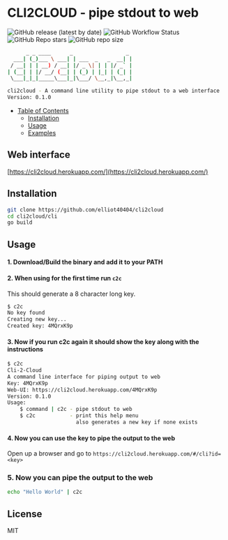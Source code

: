 # CLI2CLOUD - pipe stdout to web

![GitHub release (latest by date)](https://img.shields.io/github/v/release/elliot40404/cli2cloud?style=flat-square)
![GitHub Workflow Status](https://img.shields.io/github/workflow/status/elliot40404/cli2cloud/node_ci?style=flat-square)
![GitHub Repo stars](https://img.shields.io/github/stars/elliot40404/cli2cloud?style=flat-square)
![GitHub repo size](https://img.shields.io/github/repo-size/elliot40404/cli2cloud?style=flat-square)

```sh
      _ _ ____      _                 _
  ___| (_)___ \ ___| | ___  _   _  __| |
 / __| | | __) / __| |/ _ \| | | |/ _` |
| (__| | |/ __/ (__| | (_) | |_| | (_| |
 \___|_|_|_____\___|_|\___/ \__,_|\__,_|

cli2cloud - A command line utility to pipe stdout to a web interface
Version: 0.1.0
```

- [Table of Contents](#fr---find-and-replace)
  - [Installation](#installation)
  - [Usage](#usage)
  - [Examples](#examples)

## Web interface

[https://cli2cloud.herokuapp.com/](https://cli2cloud.herokuapp.com/)

## Installation

```sh
git clone https://github.com/elliot40404/cli2cloud
cd cli2cloud/cli
go build
```

## Usage

#### 1. Download/Build the binary and add it to your PATH

#### 2. When using for the first time run `c2c`

This should generate a 8 character long key.

```sh
$ c2c
No key found
Creating new key...
Created key: 4MQrxK9p
```

#### 3. Now if you run c2c again it should show the key along with the instructions

```sh
$ c2c
Cli-2-Cloud
A command line interface for piping output to web
Key: 4MQrxK9p
Web-UI: https://cli2cloud.herokuapp.com/4MQrxK9p
Version: 0.1.0
Usage:
    $ command | c2c - pipe stdout to web
    $ c2c           - print this help menu
                      also generates a new key if none exists
```

#### 4. Now you can use the key to pipe the output to the web

Open up a browser and go to `https://cli2cloud.herokuapp.com/#/cli?id=<key>`

### 5. Now you can pipe the output to the web

```sh
echo "Hello World" | c2c
```

## License

MIT
